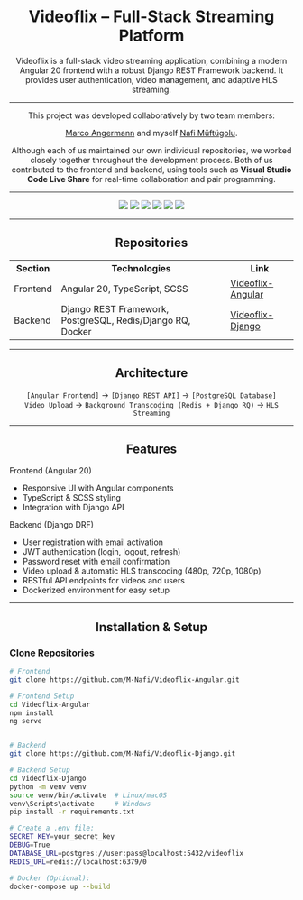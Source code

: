 <h1 align="center">Videoflix – Full-Stack Streaming Platform</h1>

<p align="center">
Videoflix is a full-stack video streaming application, combining a modern Angular 20 frontend with a robust Django REST Framework backend.  
It provides user authentication, video management, and adaptive HLS streaming.
</p>

---

<p align="center">
This project was developed collaboratively by two team members:  
<p align="center">
<a href="https://github.com/MarcoAngermann">Marco Angermann</a> and myself <a href="https://github.com/M-Nafi">Nafi Müftügolu</a>.  
<p align="center">
Although each of us maintained our own individual repositories, we worked closely together throughout the development process.  
Both of us contributed to the frontend and backend, using tools such as <strong>Visual Studio Code Live Share</strong> for real-time collaboration and pair programming.
</p>
</p>
</p>
</p>

---

<p align="center">
  <img src="https://img.shields.io/badge/Frontend-Angular%2020-red?style=for-the-badge&logo=angular&logoColor=white">
  <img src="https://img.shields.io/badge/Backend-Django%20DRF-green?style=for-the-badge&logo=django&logoColor=white">
  <img src="https://img.shields.io/badge/Database-PostgreSQL-blueviolet?style=for-the-badge&logo=postgresql&logoColor=white">
  <img src="https://img.shields.io/badge/Task%20Queue-Redis%20%2F%20Django%20RQ-orange?style=for-the-badge&logo=redis&logoColor=white">
  <img src="https://img.shields.io/badge/Streaming-HLS-red?style=for-the-badge">
  <img src="https://img.shields.io/badge/Docker-Enabled-lightgrey?style=for-the-badge&logo=docker&logoColor=white">
</p>

---

<h2 align="center">Repositories</h2>

<table align="center">
  <tr>
    <th>Section</th>
    <th>Technologies</th>
    <th>Link</th>
  </tr>
  <tr>
    <td>Frontend</td>
    <td>Angular 20, TypeScript, SCSS</td>
    <td><a href="https://github.com/M-Nafi/Videoflix-Angular">Videoflix-Angular</a></td>
  </tr>
  <tr>
    <td>Backend</td>
    <td>Django REST Framework, PostgreSQL, Redis/Django RQ, Docker</td>
    <td><a href="https://github.com/M-Nafi/Videoflix-Django">Videoflix-Django</a></td>
  </tr>
</table>

---

<h2 align="center">Architecture</h2>

<p align="center">
<code>[Angular Frontend]</code> → <code>[Django REST API]</code> → <code>[PostgreSQL Database]</code><br>
<code>Video Upload</code> → <code>Background Transcoding (Redis + Django RQ)</code> → <code>HLS Streaming</code>
</p>

---

<h2 align="center">Features</h2>

Frontend (Angular 20)
- Responsive UI with Angular components  
- TypeScript & SCSS styling  
- Integration with Django API  

Backend (Django DRF)
- User registration with email activation  
- JWT authentication (login, logout, refresh)  
- Password reset with email confirmation  
- Video upload & automatic HLS transcoding (480p, 720p, 1080p)  
- RESTful API endpoints for videos and users  
- Dockerized environment for easy setup  

---

<h2 align="center">Installation & Setup</h2>

### Clone Repositories

```bash
# Frontend
git clone https://github.com/M-Nafi/Videoflix-Angular.git

# Frontend Setup
cd Videoflix-Angular
npm install
ng serve


# Backend
git clone https://github.com/M-Nafi/Videoflix-Django.git

# Backend Setup
cd Videoflix-Django
python -m venv venv
source venv/bin/activate  # Linux/macOS
venv\Scripts\activate     # Windows
pip install -r requirements.txt

# Create a .env file:
SECRET_KEY=your_secret_key
DEBUG=True
DATABASE_URL=postgres://user:pass@localhost:5432/videoflix
REDIS_URL=redis://localhost:6379/0

# Docker (Optional):
docker-compose up --build

